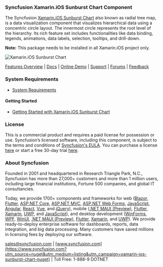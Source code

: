 ### Syncfusion Xamarin.iOS Sunburst Chart Component
The Syncfusion [Xamarin.iOS Sunburst Chart](https://www.syncfusion.com/xamarin-ios-ui-controls/sunburst-chart?utm_source=nuget&utm_medium=listing&utm_campaign=xamarin-ios-sunburst-chart-nuget) also known as radial tree map, is a data visualization component that visualizes hierarchical data using a concentric circle layout. The innermost circle represents the root level of the hierarchy. Its rich feature set includes functionalities like data binding, legends, animations, data labels, selection, tooltips, and drill-down.

**Note:** This package needs to be installed in all Xamarin.iOS project only.

![Xamarin.iOS Sunburst Chart](https://cdn.syncfusion.com/nuget-readme/xamarin/xamarin_ios_sunburstchart.png)

[Features Overview](https://www.syncfusion.com/xamarin-ios-ui-controls/sunburst-chart?utm_source=nuget&utm_medium=listing&utm_campaign=xamarin-ios-sunburst-chart-nuget) | [Docs](https://help.syncfusion.com/xamarin-ios/sfsunburstchart/getting-started?utm_source=nuget&utm_medium=listing&utm_campaign=xamarin-ios-sunburst-chart-nuget) | [Online Demo](https://github.com/syncfusion/xamarin-demos?utm_source=nuget&utm_medium=listing&utm_campaign=xamarin-ios-sunburst-chart-nuget) | [Support](https://www.syncfusion.com/support/directtrac/incidents/newincident?utm_source=nuget&utm_medium=listing&utm_campaign=xamarin-ios-sunburst-chart-nuget) | [Forums](https://www.syncfusion.com/forums/xamarin.ios?utm_source=nuget&utm_medium=listing&utm_campaign=xamarin-ios-sunburst-chart-nuget) | [Feedback](https://www.syncfusion.com/feedback/xamarin-ios?utm_source=nuget&utm_medium=listing&utm_campaign=xamarin-ios-sunburst-chart-nuget)

### System Requirements

* [System Requirements](https://help.syncfusion.com/xamarin-ios/installation-and-upgrade/system-requirements?utm_source=nuget&utm_medium=listing&utm_campaign=xamarin-ios-sunburst-chart-nuget)

#### Getting Started

* [Getting Started with Xamarin.iOS Sunburst Chart](https://help.syncfusion.com/xamarin-ios/sfsunburstchart/getting-started?utm_source=nuget&utm_medium=listing&utm_campaign=xamarin-ios-sunburst-chart-nuget)

### License

This is a commercial product and requires a paid license for possession or use. Syncfusion’s licensed software, including this component, is subject to the terms and conditions of [Syncfusion's EULA](https://www.syncfusion.com/eula/es/?utm_source=nuget&utm_medium=listing&utm_campaign=xamarin-ios-sunburst-chart-nuget). You can purchase a license [here](https://www.syncfusion.com/sales/products?utm_source=nuget&utm_medium=listing&utm_campaign=xamarin-ios-sunburst-chart-nuget) or start a free 30-day trial [here](https://www.syncfusion.com/account/manage-trials/start-trials?utm_source=nuget&utm_medium=listing&utm_campaign=xamarin-ios-sunburst-chart-nuget).

### About Syncfusion

Founded in 2001 and headquartered in Research Triangle Park, N.C., Syncfusion has more than 27,000+ customers and more than 1 million users, including large financial institutions, Fortune 500 companies, and global IT consultancies.
 
Today, we provide 1700+ components and frameworks for web ([Blazor](https://www.syncfusion.com/blazor-components?utm_source=nuget&utm_medium=listing&utm_campaign=xamarin-ios-sunburst-chart-nuget), [Flutter](https://www.syncfusion.com/flutter-widgets?utm_source=nuget&utm_medium=listing&utm_campaign=xamarin-ios-sunburst-chart-nuget), [ASP.NET Core](https://www.syncfusion.com/aspnet-core-ui-controls?utm_source=nuget&utm_medium=listing&utm_campaign=xamarin-ios-sunburst-chart-nuget), [ASP.NET MVC](https://www.syncfusion.com/aspnet-mvc-ui-controls?utm_source=nuget&utm_medium=listing&utm_campaign=xamarin-ios-sunburst-chart-nuget), [ASP.NET Web Forms](https://www.syncfusion.com/jquery/aspnet-webforms-ui-controls?utm_source=nuget&utm_medium=listing&utm_campaign=xamarin-ios-sunburst-chart-nuget), [JavaScript](https://www.syncfusion.com/javascript-ui-controls?utm_source=nuget&utm_medium=listing&utm_campaign=xamarin-ios-sunburst-chart-nuget), [Angular](https://www.syncfusion.com/angular-ui-components?utm_source=nuget&utm_medium=listing&utm_campaign=xamarin-ios-sunburst-chart-nuget), [React](https://www.syncfusion.com/react-ui-components?utm_source=nuget&utm_medium=listing&utm_campaign=xamarin-ios-sunburst-chart-nuget), [Vue](https://www.syncfusion.com/vue-ui-components?utm_source=nuget&utm_medium=listing&utm_campaign=xamarin-ios-sunburst-chart-nuget), and [jQuery](https://www.syncfusion.com/jquery-ui-widgets?utm_source=nuget&utm_medium=listing&utm_campaign=xamarin-ios-sunburst-chart-nuget)), mobile ([.NET MAUI (Preview)](https://www.syncfusion.com/maui-controls?utm_source=nuget&utm_medium=listing&utm_campaign=xamarin-ios-sunburst-chart-nuget), [Flutter](https://www.syncfusion.com/flutter-widgets?utm_source=nuget&utm_medium=listing&utm_campaign=xamarin-ios-sunburst-chart-nuget), [Xamarin](https://www.syncfusion.com/xamarin-ui-controls?utm_source=nuget&utm_medium=listing&utm_campaign=xamarin-ios-sunburst-chart-nuget), [UWP](https://www.syncfusion.com/uwp-ui-controls?utm_source=nuget&utm_medium=listing&utm_campaign=xamarin-ios-sunburst-chart-nuget), and [JavaScript](https://www.syncfusion.com/javascript-ui-controls?utm_source=nuget&utm_medium=listing&utm_campaign=xamarin-ios-sunburst-chart-nuget)), and desktop development ([WinForms](https://www.syncfusion.com/winforms-ui-controls?utm_source=nuget&utm_medium=listing&utm_campaign=xamarin-ios-sunburst-chart-nuget), [WPF](https://www.syncfusion.com/wpf-controls?utm_source=nuget&utm_medium=listing&utm_campaign=xamarin-ios-sunburst-chart-nuget), [WinUI](https://www.syncfusion.com/winui-controls?utm_source=nuget&utm_medium=listing&utm_campaign=xamarin-ios-sunburst-chart-nuget), [.NET MAUI (Preview)](https://www.syncfusion.com/maui-controls?utm_source=nuget&utm_medium=listing&utm_campaign=xamarin-ios-sunburst-chart-nuget), [Flutter](https://www.syncfusion.com/flutter-widgets?utm_source=nuget&utm_medium=listing&utm_campaign=xamarin-ios-sunburst-chart-nuget), [Xamarin](https://www.syncfusion.com/xamarin-ui-controls?utm_source=nuget&utm_medium=listing&utm_campaign=xamarin-ios-sunburst-chart-nuget), and [UWP](https://www.syncfusion.com/uwp-ui-controls?utm_source=nuget&utm_medium=listing&utm_campaign=xamarin-ios-sunburst-chart-nuget)). We provide ready-to-deploy enterprise software for dashboards, reports, data integration, and big data processing. Many customers have saved millions in licensing fees by deploying our software.

[sales@syncfusion.com](mailto:sales@syncfusion.com?Subject=Syncfusion%20Xamarin.iOS%20SunburstChart-%20NuGet) | [www.syncfusion.com](https://www.syncfusion.com?utm_source=nuget&utm_medium=listing&utm_campaign=xamarin-ios-sunburst-chart-nuget) | Toll Free: 1-888-9 DOTNET


     